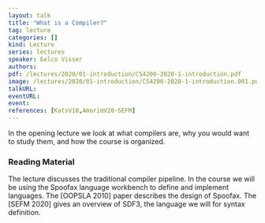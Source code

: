```yaml
---
layout: talk
title: "What is a Compiler?"
tag: lecture
categories: []
kind: Lecture
series: lectures
speaker: Eelco Visser
authors:
pdf: /lectures/2020/01-introduction/CS4200-2020-1-introduction.pdf
image: /lectures/2020/01-introduction/CS4200-2020-1-introduction.001.png
talkURL:
eventURL:
event:
references: [KatsV10,AmorimV20-SEFM]
---
```


In the opening lecture we look at what compilers are, why you would want to study them, and how the course is organized.

### Reading Material

The lecture discusses the traditional compiler pipeline. In the course we will be using the Spoofax language workbench to define and implement languages. The [OOPSLA 2010] paper describes the design of Spoofax. The [SEFM 2020] gives an overview of SDF3, the language we will for syntax definition.
